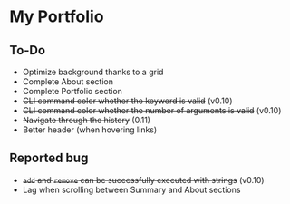 # My Portfolio

## To-Do

- Optimize background thanks to a grid
- Complete About section
- Complete Portfolio section
- ~~CLI command color whether the keyword is valid~~ (v0.10)
- ~~CLI command color whether the number of arguments is valid~~ (v0.10)
- ~~Navigate through the history~~ (0.11)
- Better header (when hovering links)

## Reported bug

- ~~``add`` and ``remove`` can be successfully executed with strings~~ (v0.10)
- Lag when scrolling between Summary and About sections
